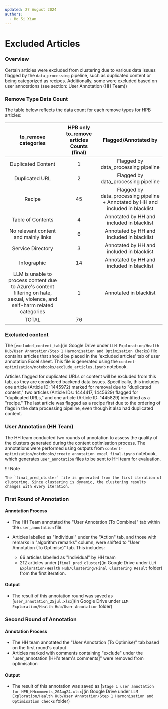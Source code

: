 ```yaml
---
updated: 27 August 2024
authors:
  - Ho Si Xian
---
```

# Excluded Articles

### Overview
Certain articles were excluded from clustering due to various data issues flagged by the `data_processing` pipeline, such as duplicated content or being categorized as recipes. Additionally, some were excluded based on user annotations (see section: User Annotation (HH Team))

### Remove Type Data Count
The table below reflects the data count for each remove types for HPB articles:

| to_remove categories | HPB only to_remove articles Counts (final) | Flagged/Annotated by|
| :------------: | :------------------------: |:------:|
|Duplicated Content|1|Flagged by data_processing pipeline|
|Duplicated URL|2|Flagged by data_processing pipeline|
|Recipe|45|Flagged by data_processing pipeline + Annotated by HH and included in blacklist|
|Table of Contents|4|Annotated by HH and included in blacklist|
|No relevant content and mainly links|6|Annotated by HH and included in blacklist|
|Service Directory|3|Annotated by HH and included in blacklist|
|Infographic|14|Annotated by HH and included in blacklist|
|LLM is unable to process content due to Azure's content filtering on hate, sexual, violence, and self-harm related categories|1|Annotated in blacklist|
|TOTAL|76|

### Excluded content
The [`excluded_content_tab`](in Google Drive under `LLM Exploration/Health Hub/User Annotation/Step 1 Harmonisation and Optimisation Checks`) file contains articles that should be placed in the 'excluded articles' tab of user annotation Excel sheet. This file is generated using the `content-optimization/notebooks/exclude_articles.ipynb` notebook.

Articles flagged for duplicated URLs or content will be excluded from this tab, as they are considered backend data issues. Specifically, this includes one article (Article ID: 1445972) marked for removal due to "duplicated content," two articles (Article IDs: 1444417, 1445629) flagged for "duplicated URLs," and one article (Article ID: 1445829) identified as a "recipe." The last article was flagged as a recipe first due to the ordering of flags in the data processing pipeline, even though it also had duplicated content.

### User Annotation (HH Team)

The HH team conducted two rounds of annotation to assess the quality of the clusters generated during the content optimisation process. The annotations were performed using outputs from `content-optimization/notebooks/create_annotation_excel_final.ipynb` notebook, which generates `user_annotation` files to be sent to HH team for evaluation.

!!! Note

    The `final_pred_cluster` file is generated from the first iteration of clustering. Since clustering is dynamic, the clustering results changes with every iteration.

### First Round of Annotation
#### Annotation Process

- The HH Team annotated the "User Annotation (To Combine)" tab within the `user_annotation` file.
- Articles labelled as "Individual" under the "Action" tab, and those with remarks in "algorithm remarks" column, were shifted to "User Annotation (To Optimise)" tab. This includes:

    - 66 articles labelled as "Individual" by HH team
    - 212 articles under [`final_pred_cluster`](in Google Drive under `LLM Exploration/Health Hub/Clustering/Final Clustering Result` folder) from the first iteration.

#### Output
  - The result of this annotation round was saved as [`user_annotation_25jul.xlsx`](in Google Drive under `LLM Exploration/Health Hub/User Annotation` folder) 

### Second Round of Annotation
#### Annotation Process

- The HH team annotated the "User Annotation (To Optimise)" tab based on the first round's output
- Articles marked with comments containing "exclude" under the "user_annotation [HH's team's comments]" were removed from optimisation

#### Output
- The result of this annotation was saved as [`Stage 1 user annotation for HPB_HHcomments_20Aug24.xlsx`](in Google Drive under `LLM Exploration/Health Hub/User Annotation/Step 1 Harmonisation and Optimisation Checks` folder) 
